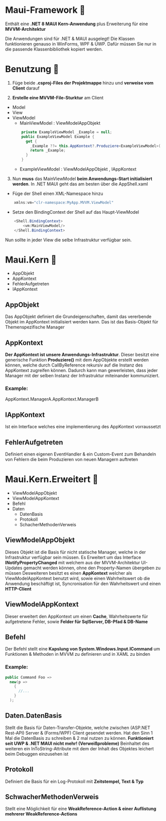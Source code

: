 # Maui-Framework 🔮
Enthält eine **.NET 8 MAUI Kern-Anwendung** plus Erweiterung für eine **MVVM-Architektur**

Die Anwendungen sind für .NET & MAUI ausgelegt!
Die Klassen funktionieren genauso in WinForms, WPF & UWP.
Dafür müssen Sie nur in die passende Klassenbibliothek kopiert werden.



# Benutzung 🎉
1. Füge beide **.csproj-Files der Projektmappe** hinzu und **verweise vom Client** darauf

2. **Erstelle eine MVVM-File-Sturktur** am Client
  - Model
  - View
  - ViewModel
    - MainViewModel : ViewModelAppObjekt 
    ``` csharp
        private ExampleViewModel _Example = null;
        public ExampleViewModel Example {
          get {
            _Example ??= this.AppKontext?.Produziere<ExampleViewModel>();
            return _Example;
          }
        } 
    ```
    - ExampleViewModel : ViewModelAppObjekt , IAppKontext

3. Nun **muss** das MainViewModel **beim Anwendungs-Start initialisiert werden**.
In .NET MAUI geht das am besten über die AppShell.xaml

- Füge der Shell einen XML-Namespace hinzu
``` csharp
    xmlns:vm="clr-namespace:MyApp.MVVM.ViewModel"
```

- Setze den BindingContext der Shell auf das Haupt-ViewModel
``` csharp
    <Shell.BindingContext>
        <vm:MainViewModel/>
    </Shell.BindingContext>
```

Nun sollte in jeder View die selbe Infrastruktur verfügbar sein.


# Maui.Kern 🎇
- AppObjekt
- AppKontext
- FehlerAufgetreten
- IAppKontext

## AppObjekt
Das AppObjekt definiert die Grundeigenschaften, damit das vererbende Objekt im AppKontext initialisiert werden kann.
Das ist das Basis-Objekt für Themenspezifische Manager

## AppKontext
**Der AppKontext ist unsere Anwendungs-Infrastruktur**.
Dieser besitzt eine generische Funktion **Produziere<T>()** mit dem AppObjekte erstellt werden können, welche durch CallByReference rekursiv auf die Instanz des AppKontext zugreifen können.
Dadurch kann man gewerleisten, dass jeder Manager mit der selben Instanz der Infrastruktur miteinander kommuniziert.

### Example:
AppKontext.ManagerA.AppKontext.ManagerB
  
## IAppKontext
Ist ein Interface welches eine implementierung des AppKontext vorraussetzt
  
## FehlerAufgetreten
Definiert einen eigenen EventHandler & ein Custom-Event zum Behandeln von Fehlern die beim Produzieren von neuen Managern auftreten
  
  
# Maui.Kern.Erweitert 🎇
- ViewModelAppObjekt
- ViewModelAppKontext
- Befehl
- Daten
  - DatenBasis
  - Protokoll
  - SchacherMethodenVerweis
  
## ViewModelAppObjekt
Dieses Objekt ist die Basis für nicht statische Manager, welche in der Infrastruktur verfügbar sein müssen.
Es Erweitert um das Interface **INotifyPropertyChanged** mit welchem aus der MVVM-Architektur UI-Updates gemacht werden können, ohne den Property-Namen übergeben zu müssen
Desweiteren besitzt es einen **AppKontext** welcher als ViewModelAppKontext benutzt wird, sowie einen Wahrheitswert ob die Anwendung beschäftigt ist, Syncronisation für den Wahrheitswert und einen **HTTP-Client**

## ViewModelAppKontext
Dieser erweitert den AppKontext um einen **Cache**, Wahrheitswerte für aufgetretene Fehler, sowie **Felder für SqlServer, DB-Pfad & DB-Name** 

## Befehl
Der Befehl stellt eine **Kapslung von System.Windows.Input.ICommand** um Funktionen & Methoden in MVVM zu definieren und in XAML zu binden

### Example:
```csharp
public Command Foo => 
  new(p => 
    {
      //...
    }
  );
```

  
## Daten.DatenBasis
Stellt die Basis für Daten-Transfer-Objekte, welche zwischen (ASP.NET Rest-API) Server & (Forms/WPF) Client gesendet werden.
Hat den Sinn 1 Mal die DatenBasis zu schreiben & 2 mal nutzen zu können. **Funktioniert seit UWP & .NET MAUI nicht mehr! (Verweißprobleme)**
Beinhaltet des weiteren ein InToString-Attribute mit dem der Inhalt des Objektes leichert beim Debuggen einzusehen ist

## Protokoll
Definiert die Basis für ein Log-Protokoll mit **Zeitstempel, Text & Typ**

## SchwacherMethodenVerweis
Stellt eine Möglichkeit für eine **WeakReference-Action & einer Auflistung mehrerer WeakReference-Actions**


